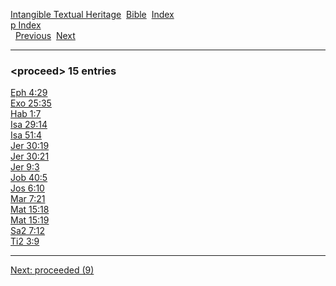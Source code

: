 [Intangible Textual Heritage](../../index)  [Bible](../index) 
[Index](index)   
[p Index](_p_)  
  [Previous](c08853)  [Next](c08855) 

------------------------------------------------------------------------

### &lt;proceed&gt; 15 entries

[Eph 4:29](../kjv/eph004.htm#029)  
[Exo 25:35](../kjv/exo025.htm#035)  
[Hab 1:7](../kjv/hab001.htm#007)  
[Isa 29:14](../kjv/isa029.htm#014)  
[Isa 51:4](../kjv/isa051.htm#004)  
[Jer 30:19](../kjv/jer030.htm#019)  
[Jer 30:21](../kjv/jer030.htm#021)  
[Jer 9:3](../kjv/jer009.htm#003)  
[Job 40:5](../kjv/job040.htm#005)  
[Jos 6:10](../kjv/jos006.htm#010)  
[Mar 7:21](../kjv/mar007.htm#021)  
[Mat 15:18](../kjv/mat015.htm#018)  
[Mat 15:19](../kjv/mat015.htm#019)  
[Sa2 7:12](../kjv/sa2007.htm#012)  
[Ti2 3:9](../kjv/ti2003.htm#009)  

------------------------------------------------------------------------

[Next: proceeded (9)](c08855)

